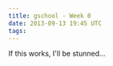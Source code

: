 ```yaml
---
title: gschool - Week 0
date: 2013-09-13 19:45 UTC
tags:
---
```


If this works, I'll be stunned...

